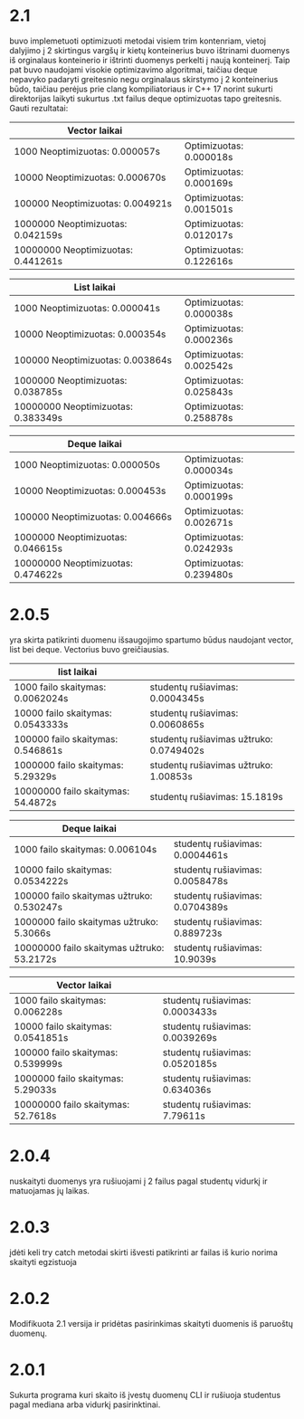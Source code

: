 # 2.1
  buvo implemetuoti optimizuoti metodai visiem trim kontenriam, vietoj dalyjimo į 2 skirtingus vargšų ir kietų konteinerius buvo ištrinami duomenys iš orginalaus konteinerio ir ištrinti duomenys perkelti į naują konteinerį. Taip pat buvo naudojami visokie optimizavimo algoritmai, taičiau deque nepavyko padaryti greitesnio negu orginalaus skirstymo į 2 konteinerius būdo, taičiau perėjus prie clang kompiliatoriaus ir C++ 17 norint sukurti direktorijas laikyti sukurtus .txt failus deque optimizuotas tapo greitesnis. Gauti rezultatai:
  
  
| Vector laikai | |
| --- | --- |
| 1000 Neoptimizuotas: 0.000057s| Optimizuotas: 0.000018s |
| 10000 Neoptimizuotas: 0.000670s | Optimizuotas: 0.000169s |
| 100000 Neoptimizuotas: 0.004921s | Optimizuotas: 0.001501s |
| 1000000 Neoptimizuotas:  0.042159s | Optimizuotas: 0.012017s |
| 10000000 Neoptimizuotas: 0.441261s | Optimizuotas: 0.122616s |

| List laikai | |
| --- | --- |
| 1000 Neoptimizuotas: 0.000041s | Optimizuotas: 0.000038s |
| 10000 Neoptimizuotas: 0.000354s | Optimizuotas: 0.000236s |
| 100000 Neoptimizuotas: 0.003864s | Optimizuotas: 0.002542s |
| 1000000 Neoptimizuotas: 0.038785s | Optimizuotas: 0.025843s |
| 10000000 Neoptimizuotas: 0.383349s | Optimizuotas: 0.258878s |

| Deque laikai | |
| --- | --- |
| 1000 Neoptimizuotas: 0.000050s | Optimizuotas: 0.000034s |
| 10000 Neoptimizuotas: 0.000453s | Optimizuotas: 0.000199s |
| 100000 Neoptimizuotas: 0.004666s | Optimizuotas: 0.002671s |
| 1000000 Neoptimizuotas: 0.046615s | Optimizuotas: 0.024293s |
| 10000000 Neoptimizuotas: 0.474622s | Optimizuotas: 0.239480s|

# 2.0.5 
yra skirta patikrinti duomenu išsaugojimo spartumo būdus naudojant vector, list bei deque. Vectorius buvo greičiausias.


| list laikai | |
| --- | --- |
| 1000 failo skaitymas: 0.0062024s | studentų rušiavimas: 0.0004345s |
| 10000 failo skaitymas: 0.0543333s  | studentų rušiavimas: 0.0060865s |
| 100000 failo skaitymas: 0.546861s | studentų rušiavimas užtruko: 0.0749402s |
| 1000000 failo skaitymas: 5.29329s | studentų rušiavimas užtruko: 1.00853s |
| 10000000 failo skaitymas: 54.4872s | studentų rušiavimas: 15.1819s |

| Deque laikai | |
| --- | --- |
| 1000 failo skaitymas: 0.006104s | studentų rušiavimas: 0.0004461s |
| 10000 failo skaitymas: 0.0534222s | studentų rušiavimas: 0.0058478s |
| 100000 failo skaitymas užtruko: 0.530247s | studentų rušiavimas: 0.0704389s |
| 1000000 failo skaitymas užtruko: 5.3066s | studentų rušiavimas: 0.889723s |
| 10000000 failo skaitymas užtruko: 53.2172s| studentų rušiavimas: 10.9039s |

| Vector laikai | |
| --- | --- |
| 1000 failo skaitymas: 0.006228s | studentų rušiavimas: 0.0003433s |
| 10000 failo skaitymas: 0.0541851s | studentų rušiavimas: 0.0039269s |
| 100000 failo skaitymas: 0.539999s | studentų rušiavimas: 0.0520185s |
| 1000000 failo skaitymas: 5.29033s | studentų rušiavimas: 0.634036s |
| 10000000 failo skaitymas: 52.7618s | studentų rušiavimas: 7.79611s |

# 2.0.4
  nuskaityti duomenys yra rušiuojami į 2 failus pagal studentų vidurkį ir matuojamas jų laikas.


# 2.0.3
  įdėti keli try catch metodai skirti išvesti patikrinti ar failas iš kurio norima skaityti egzistuoja

# 2.0.2 
  Modifikuota 2.1 versija ir pridėtas pasirinkimas skaityti duomenis iš paruoštų duomenų.
  
# 2.0.1
  Sukurta programa kuri skaito iš įvestų duomenų CLI ir rušiuoja studentus pagal mediana arba vidurkį pasirinktinai. 
